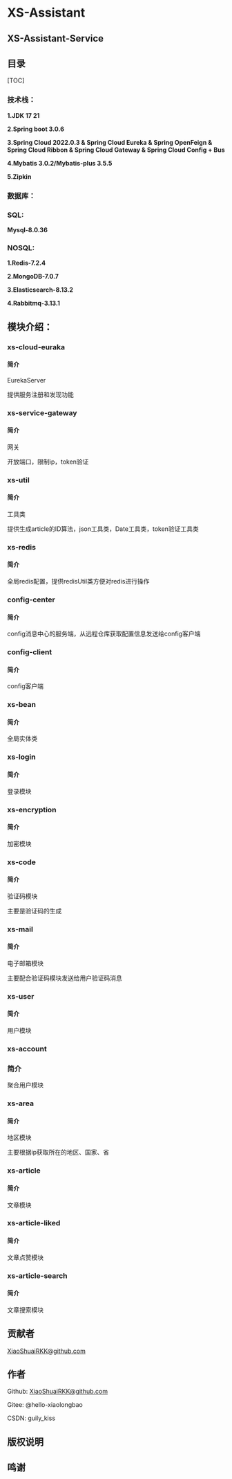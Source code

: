 # XS-Assistant

## XS-Assistant-Service

## 目录

[TOC]

### 技术栈：

**1.JDK 17 21**

**2.Spring boot 3.0.6**

**3.Spring Cloud 2022.0.3 & Spring Cloud Eureka & Spring OpenFeign & Spring Cloud Ribbon & Spring Cloud Gateway & Spring Cloud Config + Bus**

**4.Mybatis 3.0.2/Mybatis-plus 3.5.5**

**5.Zipkin**

### 数据库：

### SQL: 

**Mysql-8.0.36**

### NOSQL: 

**1.Redis-7.2.4**

**2.MongoDB-7.0.7**

**3.Elasticsearch-8.13.2**

**4.Rabbitmq-3.13.1**

## 模块介绍：

### xs-cloud-euraka

#### 简介

EurekaServer

提供服务注册和发现功能

### xs-service-gateway

#### 简介

网关

开放端口，限制ip，token验证

### xs-util

#### 简介

工具类

提供生成article的ID算法，json工具类，Date工具类，token验证工具类

### xs-redis

#### 简介

全局redis配置，提供redisUtil类方便对redis进行操作

### config-center

#### 简介

config消息中心的服务端，从远程仓库获取配置信息发送给config客户端

### config-client

#### 简介

config客户端

### xs-bean

#### 简介

全局实体类

### xs-login

#### 简介

登录模块

### xs-encryption

#### 简介

加密模块

### xs-code

#### 简介

验证码模块

主要是验证码的生成

### xs-mail

#### 简介

电子邮箱模块

主要配合验证码模块发送给用户验证码消息

### xs-user

#### 简介

用户模块

### xs-account

### 简介

聚合用户模块

### xs-area

#### 简介

地区模块

主要根据ip获取所在的地区、国家、省

### xs-article

#### 简介

文章模块

### xs-article-liked

#### 简介

文章点赞模块

### xs-article-search

#### 简介

文章搜索模块

## 贡献者

XiaoShuaiRKK@github.com

<!-- readme: collaborators,contributors -start -->
<!-- readme: collaborators,contributors -end -->

## 作者

<!-- readme: collaborators,contributors -start -->
<!-- readme: collaborators,contributors -end -->

Github: XiaoShuaiRKK@github.com

Gitee: @hello-xiaolongbao

CSDN: guily_kiss

## 版权说明

## 鸣谢
